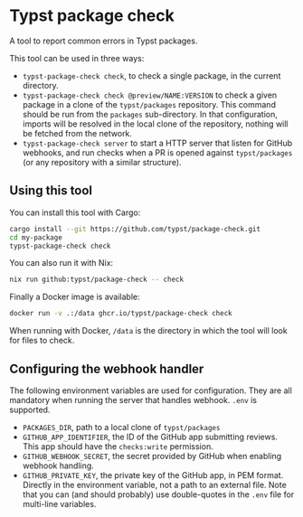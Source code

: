 # Typst package check

A tool to report common errors in Typst packages.

This tool can be used in three ways:

- `typst-package-check check`, to check a single package, in the current directory.
- `typst-package-check check @preview/NAME:VERSION` to check a given package in a clone of the `typst/packages` repository.
  This command should be run from the `packages` sub-directory. In that configuration, imports will be resolved in the local
  clone of the repository, nothing will be fetched from the network.
- `typst-package-check server` to start a HTTP server that listen for GitHub webhooks, and run checks when a PR is opened against
  `typst/packages` (or any repository with a similar structure).

## Using this tool

You can install this tool with Cargo:

```bash
cargo install --git https://github.com/typst/package-check.git
cd my-package
typst-package-check check
```

You can also run it with Nix:

```bash
nix run github:typst/package-check -- check
```

Finally a Docker image is available:

```bash
docker run -v .:/data ghcr.io/typst/package-check check
```

When running with Docker, `/data` is the directory in which the tool will look for files to check.

## Configuring the webhook handler

The following environment variables are used for configuration.
They are all mandatory when running the server that handles webhook.
`.env` is supported.

- `PACKAGES_DIR`, path to a local clone of `typst/packages`
- `GITHUB_APP_IDENTIFIER`, the ID of the GitHub app submitting reviews.
  This app should have the `checks:write` permission.
- `GITHUB_WEBHOOK_SECRET`, the secret provided by GitHub when enabling webhook handling.
- `GITHUB_PRIVATE_KEY`, the private key of the GitHub app, in PEM format.
  Directly in the environment variable, not a path to an external file.
  Note that you can (and should probably) use double-quotes in the `.env` file for multi-line variables.
